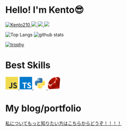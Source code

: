 # Hello! I'm Kento😎

<p align="left">
  <a href="https://github.com/Kento210/Kento210/">
    <img src="https://komarev.com/ghpvc/?username=Kento210" alt="Kento210" />
  </a>
  <a href="http://twitter.com/inkentti">
    <img height="20" src="https://img.shields.io/twitter/follow/InKentti?label=Twitter&logo=twitter&style=flat" />
  </a>
  <a href="https://github.com/Kento210">
    <img height="20" src="https://img.shields.io/github/followers/Kento210?label=follow&logo=github&style=flat" />
  </a>
  <a href="http://qiita.com/Kento210">
    <img height="20" src="https://qiita-badge.apiapi.app/s/Kento210/posts.svg" />
  </a>

<p align="left"> 
  <img alt="Top Langs" height="150px" src="https://github-readme-stats.vercel.app/api/top-langs/?username=Kento210&layout=compact&show_icons=true&theme=onedark" />
  <img alt="github stats" height="150px" src="https://github-readme-stats.vercel.app/api?username=Kento210&theme=onedark&show_icons=ture" />
</p>

[![trophy](https://github-profile-trophy.vercel.app/?username=Kento210&theme=onedark&column=8)](https://github.com/ryo-ma/github-profile-trophy)

# Best Skills
<p align="left">
  <a href="https://developer.mozilla.org/en-US/docs/Web/JavaScript" target="_blank" rel="noreferrer">
    <img src="https://raw.githubusercontent.com/devicons/devicon/master/icons/javascript/javascript-original.svg" alt="javascript" width="40" height="40"/>
  </a>
  <a href="https://www.typescriptlang.org/" target="_blank" rel="noreferrer"> 
    <img src="https://raw.githubusercontent.com/devicons/devicon/master/icons/typescript/typescript-original.svg" alt="typescript" width="40" height="40"/> 
  </a>
  <a href="https://www.python.org" target="_blank" rel="noreferrer">
    <img src="https://raw.githubusercontent.com/devicons/devicon/master/icons/python/python-original.svg" alt="python" width="40" height="40"/>
  </a> 
  <a href="https://www.ruby-lang.org/en/" target="_blank" rel="noreferrer">
    <img src="https://raw.githubusercontent.com/devicons/devicon/master/icons/ruby/ruby-original.svg" alt="ruby" width="40" height="40"/>
  </a>  
</p>

# My blog/portfolio
[私についてもっと知りたい方はこちらからどうぞ！！！！](https://kento-blog.notion.site/)